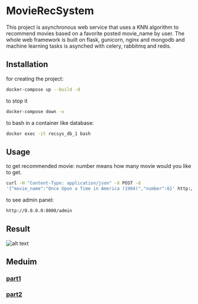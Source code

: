 # MovieRecSystem

This project is asynchronous web service that uses a KNN algorithm to recommend movies based on a favorite posted movie_name by user. The whole web framework is built on flask, gunicorn, nginx and mongodb and machine learning tasks is asynched with celery, rabbitmq and redis.

## Installation

for creating the project:
```bash
docker-compose up --build -d
```
to stop it
```bash
docker-compose down -v
```
to bash in a container like database:
```bash
docker exec -it recsys_db_1 bash
```

## Usage
to get recommended movie:
number means how many movie would you like to get.

```bash
curl -H "Content-Type: application/json" -X POST -d 
'{"movie_name":"Once Upon a Time in America (1984)","number":6}' http://0.0.0.0:8000/recommend
```
to see admin panel:
```bash
http://0.0.0.0:8000/admin
```
## Result

![alt text](https://github.com/arezamoosavi/movie-recommendation/blob/master/resultpanel.jpeg?raw=true)

## Meduim
### [part1](https://medium.com/@sdamoosavi/movie-recommender-web-service-ml-ce6d11d1d13f)
### [part2](https://medium.com/@sdamoosavi/movie-recommender-web-service-flask-and-celery-bc792e254a4a)

